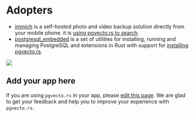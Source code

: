 # Adopters


- [immich](https://github.com/immich-app/immich) is a self-hosted photo and video backup solution directly from your mobile phone. it is [using pgvecto.rs to search](https://immich.app/docs/features/search).
- [postgresql_embedded](https://github.com/theseus-rs/postgresql-embedded) is a set of utilities for installing, running and managing PostgreSQL and extensions in Rust with support for [installing pgvecto.rs](https://github.com/theseus-rs/postgresql-embedded/tree/main/postgresql_extensions#repositories).

![](https://immich.app/assets/images/search-ex-2-707fe5ab1ab89621a7a1f3e8807b724a.webp)

## Add your app here

If you are using `pgvecto.rs` in your app, please [edit this page](https://github.com/tensorchord/pgvecto.rs-docs/tree/main/src/community/adopters.md). We are glad to get your feedback and help you to improve your experience with `pgvecto.rs`.
